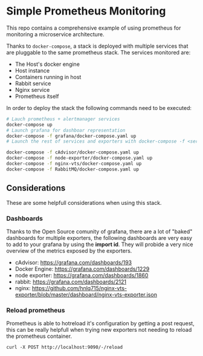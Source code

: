 # Simple Prometheus Monitoring
This repo contains a comprehensive example of using prometheus for monitoring a microservice architecture. 

Thanks to `docker-compose`, a stack is deployed with multiple services that are pluggable to the same prometheus stack.
The services monitored are:
+ The Host's docker engine
+ Host instance
+ Containers running in host
+ Rabbit service
+ Nginx service
+ Prometheus itself

In order to deploy the stack the following commands need to be executed:
```bash
# Lauch prometheus + alertmanager services
docker-compose up
# Launch grafana for dashboar representation
docker-compose -f grafana/docker-compose.yaml up
# Launch the rest of services and exporters with docker-compose -f <service_name>/docker-compose.yaml up

docker-compose -f cAdvisor/docker-compose.yaml up
docker-compose -f node-exporter/docker-compose.yaml up
docker-compose -f nginx-vts/docker-compose.yaml up
docker-compose -f RabbitMQ/docker-compose.yaml up
```

## Considerations

These are some helpfull considerations when using this stack.

### Dashboards
Thanks to the Open Source comunity of grafana, there are a lot of \"baked\" dashboards for multiple exporters, the following dashboards are very easy to add to your grafana by using the **import id**. They will probide a very nice overview of the metrics exposed by the exporters.

+ cAdvisor: https://grafana.com/dashboards/193
+ Docker Engine: https://grafana.com/dashboards/1229
+ node exporter: https://grafana.com/dashboards/1860
+ rabbit: https://grafana.com/dashboards/2121
+ nginx: https://github.com/hnlq715/nginx-vts-exporter/blob/master/dashboard/nginx-vts-exporter.json

### Reload prometheus
Prometheus is able to hotreload it's configuration by getting a post request, this can be really helpfull when trying new exporters not needing to reload the prometheus container.
````
curl -X POST http://localhost:9090/-/reload
````
